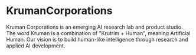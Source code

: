 # KrumanCorporations
 Kruman Corporations is an emerging AI research lab and product studio. The word Kruman is a combination of "Krutrim + Human", meaning Artificial Human. Our vision is to build human-like intelligence through research and applied AI development.

